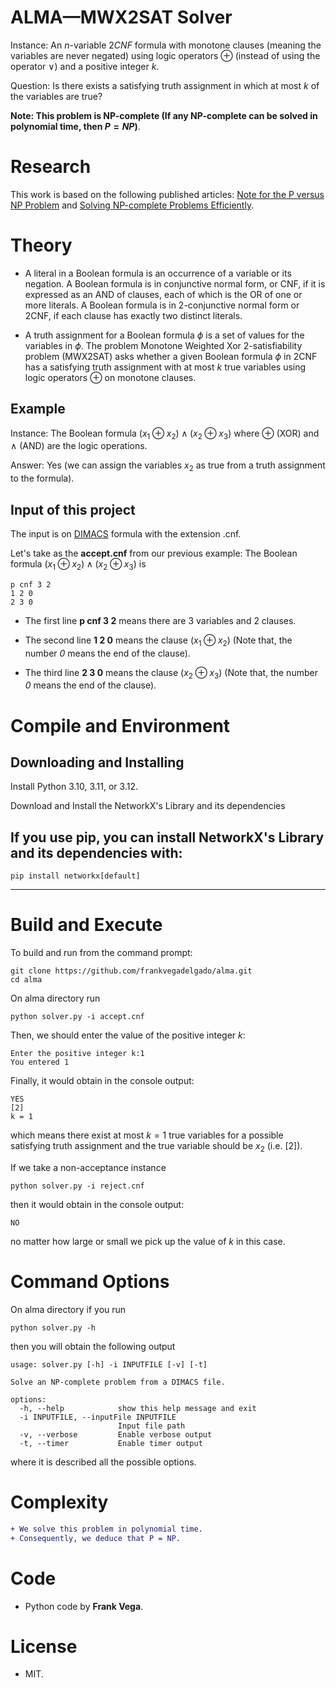 # ALMA—MWX2SAT Solver

Instance: An $n$-variable $2CNF$ formula with monotone clauses (meaning the variables are never negated) using logic operators $\oplus$ (instead of using the operator $\vee$) and a positive integer $k$.

Question: Is there exists a satisfying truth assignment in which at most $k$ of the variables are true?
 
**Note: This problem is NP-complete (If any NP-complete can be solved in polynomial time, then $P = NP$)**.

# Research

This work is based on the following published articles: [Note for the P versus NP Problem](https://doi.org/10.59973/ipil.92) and [Solving NP-complete Problems Efficiently](https://doi.org/10.59973/ipil.122).

# Theory

- A literal in a Boolean formula is an occurrence of a variable or its negation. A Boolean formula is in conjunctive normal form, or CNF, if it is expressed as an AND of clauses, each of which is the OR of one or more literals. A Boolean formula is in 2-conjunctive normal form or 2CNF, if each clause has exactly two distinct literals.

- A truth assignment for a Boolean formula $\phi$ is a set of values for the variables in $\phi$. The problem Monotone Weighted Xor 2-satisfiability problem (MWX2SAT) asks whether a given Boolean formula $\phi$ in 2CNF has a satisfying truth assignment with at most $k$ true variables using logic operators $\oplus$ on monotone clauses.

Example
----- 

Instance: The Boolean formula $(x_{1} \oplus x_{2}) \wedge (x_{2} \oplus x_{3})$ where $\oplus$ (XOR) and $\wedge$ (AND) are the logic operations.

Answer: Yes (we can assign the variables $x_{2}$ as true from a truth assignment to the formula).

Input of this project
-----

The input is on [DIMACS](http://www.satcompetition.org/2009/format-benchmarks2009.html) formula with the extension .cnf.
  
Let's take as the **accept.cnf** from our previous example: The Boolean formula $(x_{1} \oplus x_{2}) \wedge (x_{2} \oplus x_{3})$ is
```  
p cnf 3 2
1 2 0
2 3 0
```  

- The first line **p cnf 3 2** means there are 3 variables and 2 clauses.

- The second line **1 2 0** means the clause $(x_{1} \oplus x_{2})$ (Note that, the number *0* means the end of the clause).

- The third line **2 3 0** means the clause $(x_{2} \oplus x_{3})$ (Note that, the number *0* means the end of the clause).

# Compile and Environment

Downloading and Installing
-----

Install Python 3.10, 3.11, or 3.12.

Download and Install the NetworkX's Library and its dependencies 

If you use pip, you can install NetworkX's Library and its dependencies with:
-----
```
pip install networkx[default]
```

-----

# Build and Execute

To build and run from the command prompt:

```
git clone https://github.com/frankvegadelgado/alma.git
cd alma
```

On alma directory run

```
python solver.py -i accept.cnf
```

Then, we should enter the value of the positive integer $k$:

```
Enter the positive integer k:1
You entered 1
```

Finally, it would obtain in the console output:

```
YES
[2]
k = 1
```

which means there exist at most $k = 1$ true variables for a possible satisfying truth assignment and the true variable should be $x_{2}$ (i.e. $[2]$).

If we take a non-acceptance instance 

```
python solver.py -i reject.cnf
```

then it would obtain in the console output:

```
NO
```

no matter how large or small we pick up the value of $k$ in this case.

# Command Options

On alma directory if you run

```
python solver.py -h
```

then you will obtain the following output

```
usage: solver.py [-h] -i INPUTFILE [-v] [-t]

Solve an NP-complete problem from a DIMACS file.

options:
  -h, --help            show this help message and exit
  -i INPUTFILE, --inputFile INPUTFILE
                        Input file path
  -v, --verbose         Enable verbose output
  -t, --timer           Enable timer output
```

where it is described all the possible options.

# Complexity

````diff
+ We solve this problem in polynomial time.
+ Consequently, we deduce that P = NP.
````

# Code

- Python code by **Frank Vega**.

# License
- MIT.